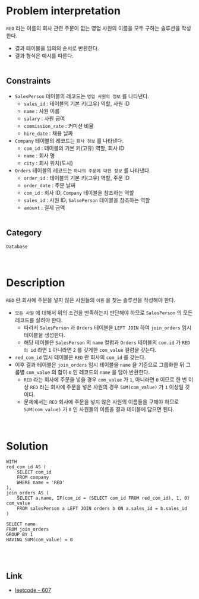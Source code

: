 # Problem interpretation
`RED` 라는 이름의 회사 관련 주문이 없는 영업 사원의 이름을 모두 구하는 솔루션을 작성한다.
- 결과 테이블을 임의의 순서로 반환한다.
- 결과 형식은 예시를 따른다.
<br/><br/>

## Constraints
- `SalesPerson` 테이블의 레코드는 `영업 사원의 정보` 를 나타낸다.
    - `sales_id` : 테이블의 기본 키(고유) 역할, 사원 ID
    - `name` : 사원 이름
    - `salary` : 사원 급여
    - `commission_rate` : 커미션 비율
    - `hire_date` : 채용 날짜
- `Company` 테이블의 레코드는 `회사 정보` 를 나타낸다.
    - `com_id` : 테이블의 기본 키(고유) 역할, 회사 ID
    - `name` : 회사 명
    - `city` : 회사 위치(도시)
- `Orders` 테이블의 레코드는 `하나의 주문에 대한 정보` 를 나타낸다.
    - `order_id` : 테이블의 기본 키(고유) 역할, 주문 ID
    - `order_date` : 주문 날짜
    - `com_id` : 회사 ID, `Company` 테이블을 참조하는 역할
    - `sales_id` : 사원 ID, `SalsePerson` 테이블을 참조하는 역할
    - `amount` : 결제 금액
<br/><br/>

## Category
`Database`
<br/><br/><br/>

# Description
`RED` 란 회사에 주문을 넣지 않은 사원들의 `이름` 을 찾는 솔루션을 작성해야 한다.
- `모든 사원` 에 대해서 위의 조건을 만족하는지 판단해야 하므로 `SalesPerson` 의 모든 레코드를 살려야 한다.
    - 따라서 `SalesPerson` 과 `Orders` 테이블을 `LEFT JOIN` 하여 `join_orders` 임시 테이블을 생성한다.
    - 해당 테이블은 `SalesPerson` 의 `name` 컬럼과 `Orders` 테이블의 `com.id` 가 `RED 의 id` 라면 `1` 아니라면 `2` 를 갖게한 `com_value` 컬럼을 갖는다.
- `red_com_id` 임시 테이블은 `RED` 란 회사의 `com_id` 를 갖는다.
- 이후 결과 테이블은 `join_orders` 임시 테이블을 `name` 을 기준으로 그룹화한 뒤 그룹별 `com_value` 의 합이 `0` 인 레코드의 `name` 을 담아 반환한다.
    - `RED` 라는 회사에 주문을 넣을 경우 `com_value` 가 `1`, 아니라면 `0` 이므로 한 번 이상 `RED` 라는 회사에 주문을 넣은 사원의 경우 `SUM(com_value)` 가 `1` 이상일 것이다.
    - 문제에서는 `RED` 회사에 주문을 넣지 않은 사원의 이름들을 구해야 하므로 `SUM(com_value)` 가 `0` 인 사원들의 이름을 결과 테이블에 담으면 된다.
<br/><br/><br/>

# Solution
```mysql
WITH
red_com_id AS (
    SELECT com_id
    FROM company
    WHERE name = 'RED'
),
join_orders AS (
    SELECT a.name, IF(com_id = (SELECT com_id FROM red_com_id), 1, 0) com_value
    FROM salesPerson a LEFT JOIN orders b ON a.sales_id = b.sales_id
)

SELECT name
FROM join_orders
GROUP BY 1
HAVING SUM(com_value) = 0
```
<br/><br/>

## Link
- [leetcode - 607](https://leetcode.com/problems/sales-person/description/)